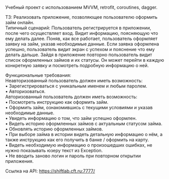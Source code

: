 Учебный проект с использованием MVVM, retrofit, coroutines, dagger.

ТЗ: Реализовать приложение, позволяющее пользователю оформить займ онлайн.   
Типичный сценарий: Пользователь регистрируется в приложении, после чего осуществляет вход. Видит информацию, поясняющую что ему делать далее. Поняв, как все работает, пользователь оформляет заявку на займ, указав необходимые данные. Если заявка оформлена успешно, пользователь видит экран с успехом и пояснение что ему делать дальше. Зайдя в приложение повторно пользователь видит список оформленных займов и их статусы. Он может перейти в каждую конкретную заявку и посмотреть подробную информацию о ней.

Функциональные требования:  
Неавторизованный пользователь должен иметь возможность:  
• Зарегистрироваться с уникальным именем и любым паролем.  
• Авторизоваться.  
Авторизованный пользователь должен иметь возможность:   
• Посмотреть инструкцию как оформить займ.  
• Оформить займ, ознакомившись с текущими условиями и указав необходимые данные.  
• Увидеть информацию о том, что займ успешно оформлен.  
• Видеть историю оформленных займов с актуальным статусом займа.  
• Обновлять историю оформленных займов.  
• При выборе займа в истории видеть детальную информацию о нём, а также инструкцию как его 
получить в банке / оформить на карту.  
• Видеть необходимую информацию о произошедших ошибках, не нужно показывать юзеру текст
из Exception.  
• Не вводить заново логин и пароль при повторном открытии приложения.  

Ссылка на API: https://shiftlab.cft.ru:7777/ 
